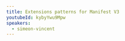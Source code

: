 ```yaml
---
title: Extensions patterns for Manifest V3
youtubeId: kybyYwu9Mpw
speakers:
  - simeon-vincent
---
```


